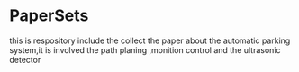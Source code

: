 # PaperSets
this is respository include the collect the paper about the automatic parking system,it is involved the path planing ,monition control and the ultrasonic detector
